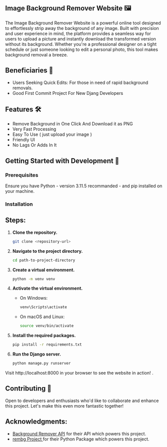 ## Image Background Remover Website 🖼️

The Image Background Remover Website is a powerful online tool designed to effortlessly strip away the background of any image. Built with precision and user experience in mind, the platform provides a seamless way for users to upload a picture and instantly download the transformed version without its background. Whether you're a professional designer on a tight schedule or just someone looking to edit a personal photo, this tool makes background removal a breeze.


## Beneficiaries 🎯

- Users Seeking Quick Edits: For those in need of rapid background removals.
- Good First Commit Project For New Djang Developers

## Features 🛠️

- Remove Background in One Click And Download it as PNG
- Very Fast Processing
- Easy To Use ( just upload your image )
- Friendly  UI
- No Lags Or Adds In It




 ## Getting Started with Development 🚀

### Prerequisites
Ensure you have Python - version 3.11.5 recommanded - and pip installed on your machine.
### Installation

## Steps:

1. **Clone the repository.**
   ```bash
   git clone <repository-url>
   ```
2. **Navigate to the project directory.**
    ```bash
    cd path-to-project-directory
    ```
3. **Create a virtual environment.**

    ```bash
    python -m venv venv        
    ```
4. **Activate the virtual environment.**
    -  On Windows:
        ```bash
        venv\Scripts\activate
         ```
    - On macOS and Linux:
        ```bash
        source venv/bin/activate
         ```

3. **Install the required packages.**
    ```bash   
    pip install -r requirements.txt
    ```
6. **Run the Django server.**
    ```bash   
    python manage.py runserver
    ```
Visit http://localhost:8000 in your browser to see the website in action! .


## Contributing 🤝

Open to developers and enthusiasts who'd like to collaborate and enhance this project. Let's make this even more fantastic together!

## Acknowledgments:

- [Background Remover API](https://www.remove.bg/) for their API which powers this project.
- [ rembg Project ](https://github.com/danielgatis/rembg) for their Python Package which powers this project.
